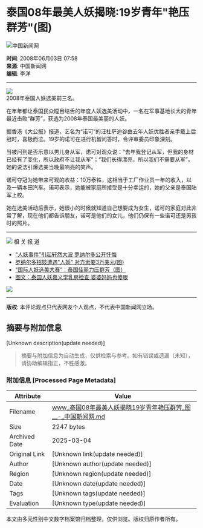 # 泰国08年最美人妖揭晓:19岁青年"艳压群芳"(图)

![中国新闻网](http://i5.chinanews.com/images/images1/logo2.gif)

**时间**: 2008年06月03日 07:58  
**来源**: 中国新闻网  
**编辑**: 李洋  

---

![](U91P4T8D1270181F107DT20080603075849.jpg)  
2008年泰国人妖选美前三名。

在年年都让泰国民众瞠目结舌的年度人妖选美活动中，一名在军事基地长大的青年最近击败“群芳”，获选为2008年泰国最美丽的人妖。

据香港《大公报》报道，艺名为“诺可”的汪杜萨迪谷由去年人妖优胜者亲手戴上后冠时，喜极而泣。19岁的诺可在进行机智问答时，令评审委员印象深刻。

当被问到是否乐意以男儿身从军，诺可对观众说：“去年我登记从军，但我的身材已经有了变化，所以政府不让我从军”；“我们长得漂亮，所以我们不需要从军”。她的说法引爆选美当晚最响亮的笑声。

诺可夺冠为她带来可观的收益：10万泰铢，这相当于工厂作业员一年的收入，以及一辆本田汽车。诺可表示，她能被家庭所接受是十分幸运的，她的父亲是泰国陆军上校。

她在选美活动后表示，她很小的时候就知道自己想要成为女生，诺可的家庭对此非常了解，现在他们都告诉朋友，诺可是他们的女儿，他们仍保有一些诺可还是男孩时的照片。

---

![](/kpimg/2.gif) 相 关 报 道

* [“人妖事件”引起轩然大波 罗纳尔多公开忏悔](http://www.chinanews.com.cn/ty/gjzq/news/2008/05-06/1240196.shtml)
* [罗纳尔多招妓遭遇"人妖" 对方索要3万美元(图)](http://www.chinanews.com.cn/ty/gjzq/news/2008/04-30/1236392.shtml)
* [“国际人妖选美大赛”：泰国佳丽力压群芳（图）](http://www.chinanews.com.cn/gj/ywdd/news/2007/11-12/1074404.shtml)
* [图文：泰国人妖嘉义学乳房检查 婆婆妈妈也傻眼](http://www.chinanews.com.cn/tw/dnjw/news/2007/06-04/950202.shtml)

![](http://i5.chinanews.com/kpimg/5.gif) 

--- 

**版权**: 本评论观点只代表网友个人观点，不代表中国新闻网立场。
<!-- tcd_original_link https://www.chinanews.com.cn/gj/dqsj/news/2008/06-03/1270181.shtml -->


## 摘要与附加信息

<!-- tcd_abstract -->
[Unknown description(update needed)]
<!-- tcd_abstract_end -->

> 摘要与附加信息为自动生成，仅供检索与参考。如有错误或遗漏（未知），请协助编辑指正，不胜感激。

### 附加信息 [Processed Page Metadata]

| Attribute       | Value                                  |
|-----------------|----------------------------------------|
| Filename        | www_泰国08年最美人妖揭晓19岁青年艳压群芳_图__-_中国新闻网.md                             |
| Size            | 2247 bytes                           |
| Archived Date   | 2025-03-04                             |
| Original Link   | [Unknown link(update needed)]                       |
| Author          | [Unknown author(update needed)]                               |
| Region          | [Unknown region(update needed)]                               |
| Date            | [Unknown date(update needed)]                                 |
| Tags            | [Unknown tags(update needed)]                                 |
| Evaluation            | [Unknown type(update needed)]                                 |
<!-- tcd_table_end -->

本文由多元性别中文数字档案馆归档整理，仅供浏览。版权归原作者所有。
